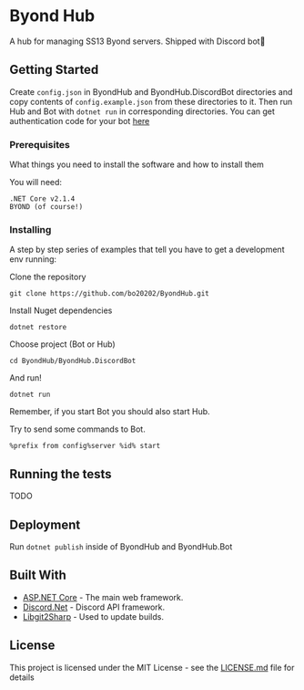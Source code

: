 # Byond Hub

A hub for managing SS13 Byond servers. Shipped with Discord bot🤖

## Getting Started

Create `config.json` in ByondHub and ByondHub.DiscordBot directories and copy contents of `config.example.json` from these directories to it.
Then run Hub and Bot with `dotnet run` in corresponding directories. You can get authentication code for your bot [here](https://discordapp.com/developers/applications/me)

### Prerequisites

What things you need to install the software and how to install them

You will need: 
```
.NET Core v2.1.4
BYOND (of course!)
```

### Installing

A step by step series of examples that tell you have to get a development env running:

Clone the repository

```
git clone https://github.com/bo20202/ByondHub.git
```

Install Nuget dependencies

```
dotnet restore
```

Choose project (Bot or Hub)

```
cd ByondHub/ByondHub.DiscordBot
```

And run!

```
dotnet run
```

Remember, if you start Bot you should also start Hub.

Try to send some commands to Bot.
```
%prefix from config%server %id% start
```

## Running the tests

TODO

## Deployment

Run `dotnet publish` inside of ByondHub and ByondHub.Bot

## Built With

* [ASP.NET Core](https://docs.microsoft.com/en-us/aspnet/core/) - The main web framework.
* [Discord.Net](https://github.com/RogueException/Discord.Net) - Discord API framework.
* [Libgit2Sharp](https://github.com/libgit2/libgit2sharp) - Used to update builds.

## License

This project is licensed under the MIT License - see the [LICENSE.md](LICENSE.md) file for details
